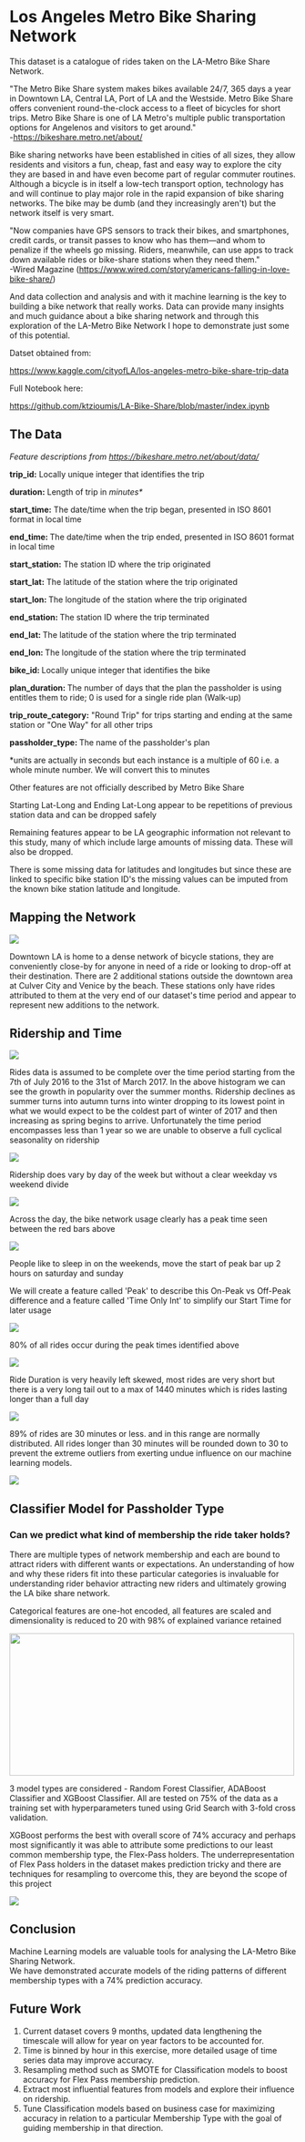 # Los Angeles Metro Bike Sharing Network

This dataset is a catalogue of rides taken on the LA-Metro Bike Share Network.

"The Metro Bike Share system makes bikes available 24/7, 365 days a year in Downtown LA, Central LA, Port of LA and the Westside. Metro Bike Share offers convenient round-the-clock access to a fleet of bicycles for short trips. Metro Bike Share is one of LA Metro's multiple public transportation options for Angelenos and visitors to get around."
<br>-https://bikeshare.metro.net/about/

Bike sharing networks have been established in cities of all sizes, they allow residents and visitors a fun, cheap, fast and  easy way to explore the city they are based in and have even become part of regular commuter routines. Although a bicycle is in itself a low-tech transport option, technology has and will continue to play major role in the rapid expansion of bike sharing networks. The bike may be dumb (and they increasingly aren't) but the network itself is very smart.

"Now companies have GPS sensors to track their bikes, and smartphones, credit cards, or transit passes to know who has them—and whom to penalize if the wheels go missing. Riders, meanwhile, can use apps to track down available rides or bike-share stations when they need them."
<br>-Wired Magazine (https://www.wired.com/story/americans-falling-in-love-bike-share/)

And data collection and analysis and with it machine learning is the key to building a bike network that really works. Data can provide many insights and much guidance about a bike sharing network and through this exploration of the LA-Metro Bike Network I hope to demonstrate just some of this potential.

Datset obtained from:

https://www.kaggle.com/cityofLA/los-angeles-metro-bike-share-trip-data

Full Notebook here:

https://github.com/ktzioumis/LA-Bike-Share/blob/master/index.ipynb

## The Data 

<i>Feature descriptions from https://bikeshare.metro.net/about/data/</i>

<b>trip_id:</b> Locally unique integer that identifies the trip

<b>duration:</b> Length of trip in <i> minutes*</i>

<b>start_time:</b> The date/time when the trip began, presented in ISO 8601 format in local time

<b>end_time: </b>The date/time when the trip ended, presented in ISO 8601 format in local time

<b>start_station:</b> The station ID where the trip originated 

<b>start_lat:</b> The latitude of the station where the trip originated

<b>start_lon: </b>The longitude of the station where the trip originated

<b>end_station: </b>The station ID where the trip terminated 

<b>end_lat: </b>The latitude of the station where the trip terminated

<b>end_lon: </b>The longitude of the station where the trip terminated

<b>bike_id: </b> Locally unique integer that identifies the bike
    
<b>plan_duration: </b>The number of days that the plan the passholder is using entitles them to ride; 0 is used for a single ride plan (Walk-up)

<b>trip_route_category:</b> "Round Trip" for trips starting and ending at the same station or "One Way" for all other trips

<b>passholder_type: </b>The name of the passholder's plan

*units are actually in seconds but each instance is a multiple of 60 i.e. a whole minute number. We will convert this to minutes

Other features are not officially described by Metro Bike Share

Starting Lat-Long and Ending Lat-Long appear to be repetitions of previous station data and can be dropped safely

Remaining features appear to be LA geographic information not relevant to this study, many of which include large amounts of missing data. These will  also be dropped.

There is some missing data for latitudes and longitudes but since these are linked to specific bike station ID's the missing values can be imputed from the known bike station latitude and longitude.

## Mapping the Network

<img src = 'network_map.JPG'>

Downtown LA is home to a dense network of bicycle stations, they are conveniently close-by for anyone in need of a ride or looking to drop-off at their destination. There are 2 additional stations outside the downtown area at Culver City and Venice by the beach. These stations only have rides attributed to them at the very end of our dataset's time period and appear to represent new additions to the network.

## Ridership and Time

<img src = 'ride_time_hist.png'>

Rides data is assumed to be complete over the time period starting from the 7th of July 2016 to the 31st of March 2017. In the above histogram we can see the growth in popularity over the summer months. Ridership declines as summer turns into autumn turns into winter dropping to its lowest point in what we would expect to be the coldest part of winter of 2017 and then increasing as spring begins to arrive. Unfortunately the time period encompasses less than 1 year so we are unable to observe a full cyclical seasonality on ridership

<img src  ='rides_week.png'>

Ridership does vary by day of the week but without a clear weekday vs weekend divide

<img src='rides_tod.png'>

Across the day, the bike network usage clearly has a peak time seen between the red bars above

<img src='rides_peak.png'>

People like to sleep in on the weekends, move the start of peak bar up 2 hours on saturday and sunday

We will create a feature called 'Peak' to describe this On-Peak vs Off-Peak difference and a feature called 'Time Only Int' to simplify our Start Time for later usage

<img src = 'peak_sum.png'>

80% of all rides occur during the peak times identified above

<img src = 'duration_full.png'>

Ride Duration is very heavily left skewed, most rides are very short but there is a very long tail out to a max of 1440 minutes which is rides lasting longer than a full day

<img src = 'duration_30.png'>

89% of rides are 30 minutes or less. and in this range are normally distributed. All rides longer than 30 minutes will be rounded down to 30 to prevent the extreme outliers from exerting undue influence on our machine learning models.

<img src='duration_clipped.png'>

## Classifier Model for Passholder Type

### Can we predict what kind of membership the ride taker holds?

There are multiple types of network membership and each are bound to attract riders with different wants or expectations. An understanding of how and why these riders fit into these particular categories is invaluable for understanding rider behavior attracting new riders and ultimately growing the LA bike share network.

Categorical features are one-hot encoded, all features are scaled and dimensionality is reduced to 20 with 98% of explained variance retained

<img src = 'pca.png' height =250 width=500>

3 model types are considered  - Random Forest Classifier, ADABoost Classifier and XGBoost Classifier. All are tested on 75% of the data as a training set with hyperparameters tuned using Grid Search with 3-fold cross validation.

XGBoost performs the best with overall score of 74% accuracy and perhaps most significantly it was able to attribute some predictions to our least common membership type, the Flex-Pass holders. The underrepresentation of Flex Pass holders in the dataset makes prediction tricky and there are techniques for resampling to overcome this, they are beyond the scope of this project

<img src = 'xgboost_conf.png'>

## Conclusion

Machine Learning models are valuable tools for analysing the LA-Metro Bike Sharing Network.
<br> We have demonstrated accurate models of the riding patterns of different membership types with a 74% prediction accuracy.

## Future Work


1. Current dataset covers 9 months, updated data lengthening the timescale will allow for year on year factors to be accounted for.<br>
2. Time is binned by hour in this exercise, more detailed usage of time series data may improve accuracy.<br>
3. Resampling method such as SMOTE for Classification models to boost accuracy for Flex Pass membership prediction.<br>
4. Extract most influential features from models and explore their influence on ridership. <br>
5. Tune Classification models based on business case for maximizing accuracy in relation to a particular Membership Type with the goal of guiding membership in that direction.<br>
